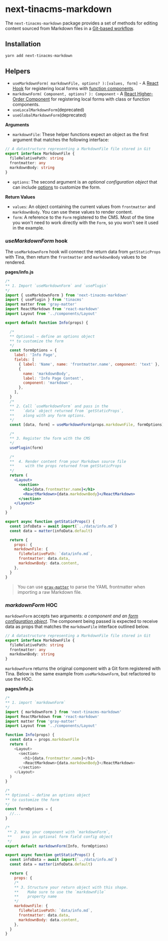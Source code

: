# next-tinacms-markdown

The `next-tinacms-markdown` package provides a set of methods for editing content sourced from Markdown files in a [Git-based workflow](https://tinacms.org/guides/nextjs/git/getting-started).

## Installation

```bash
yarn add next-tinacms-markdown
```

## Helpers

- `useMarkdownForm( markdownFile, options? ):[values, form]` - A [React Hook](https://reactjs.org/docs/hooks-intro.html) for registering local forms with [function components](https://reactjs.org/docs/components-and-props.html#function-and-class-components).
- `markdownForm( Component, options? ): Component` - A [React Higher-Order Component](https://reactjs.org/docs/higher-order-components.html) for registering local forms with class or function components.
- `useLocalMarkdownForm`(deprecated)
- `useGlobalMarkdownForm`(deprecated)

**Arguments**

- `markdownFile`: These helper functions expect an object as the first argument that matches the following interface:

```typescript
// A datastructure representing a MarkdownFile file stored in Git
export interface MarkdownFile {
  fileRelativePath: string
  frontmatter: any
  markdownBody: string
}
```

- `options`: The second argument is an _optional configuration object_ that can include [options](/guides/gatsby/git/customize-form) to customize the form.

**Return Values**

- `values`: An object containing the current values from `frontmatter` and `markdownBody`. You can use these values to render content.
- `form`: A reference to the `Form` registered to the CMS. Most of the time you won't need to work directly with the `Form`, so you won't see it used in the example.

### _useMarkdownForm_ hook

The `useMarkdownForm` hook will connect the return data from `getStaticProps` with Tina, then return the `frontmatter` and `markdownBody` values to be rendered.

**pages/info.js**

```jsx
/*
** 1. Import `useMarkdownForm` and `usePlugin`
*/
import { useMarkdownForm } from 'next-tinacms-markdown'
import { usePlugin } from 'tinacms'
import matter from 'gray-matter'
import ReactMarkdown from 'react-markdown'
import Layout from '../components/Layout'

export default function Info(props) {

  /*
  ** Optional — define an options object
  ** to customize the form
  */
  const formOptions = {
    label: 'Info Page',
    fields: [
      { label: 'Name', name: 'frontmatter.name', component: 'text' },
      {
        name: 'markdownBody',
        label: 'Info Page Content',
        component: 'markdown',
      },
    ],
  }
  /*
  ** 2. Call `useMarkdownForm` and pass in the
  **    `data` object returned from `getStaticProps`,
  **    along with any form options.
  */
  const [data, form] = useMarkdownForm(props.markdownFile, formOptions)

  /*
  ** 3. Register the form with the CMS
  */
  usePlugin(form)

  /*
  **  4. Render content from your Markdown source file
  **     with the props returned from getStaticProps
  */
  return (
    <Layout>
      <section>
        <h1>{data.frontmatter.name}</h1>
        <ReactMarkdown>{data.markdownBody}</ReactMarkdown>
      </section>
    </Layout>
  )
}

export async function getStaticProps() {
  const infoData = await import(`../data/info.md`)
  const data = matter(infoData.default)

  return {
    props: {
    markdownFile: {
      fileRelativePath: `data/info.md`,
      frontmatter: data.data,
      markdownBody: data.content,
    },
  }
}
```

> You can use [`gray-matter`](https://github.com/jonschlinkert/gray-matter) to parse the YAML frontmatter when importing a raw Markdown file.

### _markdownForm_ HOC

`markdownForm` accepts two arguments: _a component and an [form configuration object](/guides/gatsby/git/customize-form)_. The component being passed is expected to receive data as props that matches the `markdownFile` interface outlined below.

```typescript
// A datastructure representing a MarkdownFile file stored in Git
export interface MarkdownFile {
  fileRelativePath: string
  frontmatter: any
  markdownBody: string
}
```

`markdownForm` returns the original component with a Git form registered with Tina. Below is the same example from `useMarkdownForm`, but refactored to use the HOC.

**pages/info.js**

```js
/*
** 1. import `markdownForm`
*/
import { markdownForm } from 'next-tinacms-markdown'
import ReactMarkdown from 'react-markdown'
import matter from 'gray-matter'
import Layout from '../components/Layout'

function Info(props) {
  const data = props.markdownFile
  return (
    <Layout>
      <section>
        <h1>{data.frontmatter.name}</h1>
        <ReactMarkdown>{data.markdownBody}</ReactMarkdown>
      </section>
    </Layout>
  )
}

/*
** Optional — define an options object
** to customize the form
*/
const formOptions = {
  //...
}

/*
 ** 2. Wrap your component with `markdownForm`,
 **    pass in optional form field config object
 */
export default markdownForm(Info, formOptions)

export async function getStaticProps() {
  const infoData = await import(`../data/info.md`)
  const data = matter(infoData.default)

  return {
    props: {
    /*
    ** 3. Structure your return object with this shape.
    **    Make sure to use the `markdownFile`
    **    property name
    */
    markdownFile: {
      fileRelativePath: `data/info.md`,
      frontmatter: data.data,
      markdownBody: data.content,
    },
  }
}
```